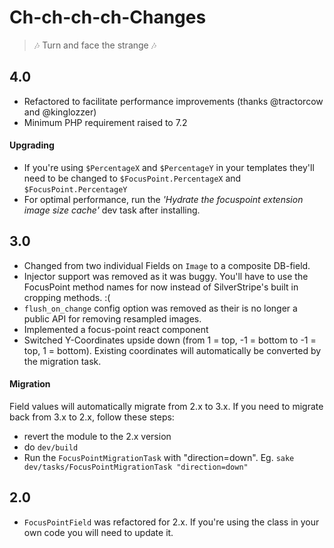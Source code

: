 #  Ch-ch-ch-ch-Changes

> 🎶 Turn and face the strange 🎶

## 4.0

* Refactored to facilitate performance improvements (thanks @tractorcow and @kinglozzer)
* Minimum PHP requirement raised to 7.2

#### Upgrading

* If you're using `$PercentageX` and `$PercentageY` in your templates they'll need to be changed to `$FocusPoint.PercentageX` and `$FocusPoint.PercentageY`
* For optimal performance, run the *'Hydrate the focuspoint extension image size cache'* dev task after installing.

## 3.0

* Changed from two individual Fields on `Image` to a composite DB-field.
* Injector support was removed as it was buggy. You'll have to use the FocusPoint method names for now instead of SilverStripe's built in cropping methods. :(
* `flush_on_change` config option was removed as their is no longer a public API for removing resampled images.
* Implemented a focus-point react component
* Switched Y-Coordinates upside down (from 1 = top, -1 = bottom to -1 = top, 1 = bottom). Existing coordinates will automatically be converted by the migration task.

#### Migration

Field values will automatically migrate from 2.x to 3.x. If you need to migrate back from 3.x to 2.x, follow these steps:

 - revert the module to the 2.x version
 - do `dev/build`
 - Run the `FocusPointMigrationTask` with "direction=down". Eg. `sake dev/tasks/FocusPointMigrationTask "direction=down"`

## 2.0

* `FocusPointField` was refactored for 2.x. If you're using the class in your own code you will need to update it.
